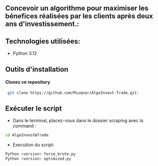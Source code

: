 
## Concevoir un algorithme pour maximiser les bénefices réalisées par les clients après deux ans d'investissement.:


## Technologies utilisées:

* Python 3.12
 
## Outils d'installation

#### Clonez ce repository
```bash
 git clone https://github.com/Miuqnar/AlgoInvest-Trade.git:
```

## Exécuter le script

*  Dans le terminal, placez-vous dans le dossier scraping avec la command :
```bash
cd AlgoInvest&Trade
```
* Execution du script:
```bash
Python <version> force_brute.py
Python <version> optimized.py
```











